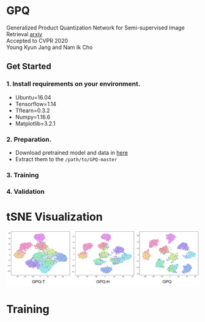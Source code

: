 # GPQ
Generalized Product Quantization Network for Semi-supervised Image Retrieval <a href="https://arxiv.org/abs/2002.11281">arxiv</a>  
Accepted to CVPR 2020  
Young Kyun Jang and Nam Ik Cho  

## Get Started

### 1. Install requirements on your environment.
- Ubuntu=16.04
- Tensorflow=1.14
- Tflearn=0.3.2
- Numpy=1.16.6
- Matplotlib=3.2.1

### 2. Preparation.
- Download pretrained model and data in <a href="https://drive.google.com/open?id=1BfyXFvcMMBhD2jWVNF_kFaFE5uNgpqII">here</a>
- Extract them to the `/path/to/GPQ-master`

### 3. Training

### 4. Validation




# tSNE Visualization

<p align="center"><img src="figures/tSNE.png" width="900"></p>

# Training
